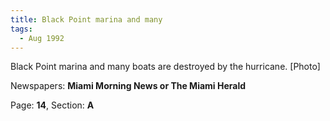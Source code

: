 ```yaml
---  
title: Black Point marina and many  
tags:  
  - Aug 1992  
---  
```

  
Black Point marina and many boats are destroyed by the hurricane. [Photo]  
  
Newspapers: **Miami Morning News or The Miami Herald**  
  
Page: **14**, Section: **A** 
